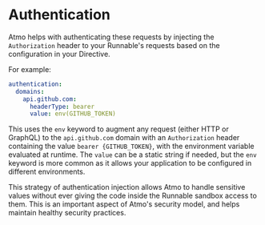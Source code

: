 # Authentication

Atmo helps with authenticating these requests by injecting the `Authorization` 
header to your Runnable's requests based on the configuration in your Directive. 

For example:

```yaml
authentication:
  domains:
    api.github.com:
      headerType: bearer
      value: env(GITHUB_TOKEN)
```

This uses the `env` keyword to augment any request (either HTTP or GraphQL) to
the `api.github.com` domain with an `Authorization` header containing the value 
`bearer {GITHUB_TOKEN}`, with the environment variable evaluated at runtime. 
The `value` can be a static string if needed, but the `env` keyword is more common 
as it allows your application to be configured in different environments.

This strategy of authentication injection allows Atmo to handle sensitive values 
without ever giving the code inside the Runnable sandbox access to them. 
This is an important aspect of Atmo's security model, and helps maintain healthy 
security practices.

